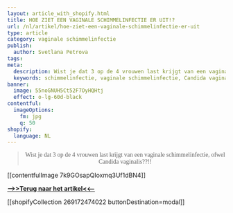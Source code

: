 ```yaml
---
layout: article_with_shopify.html
title: HOE ZIET EEN VAGINALE SCHIMMELINFECTIE ER UIT!?
url: /nl/artikel/hoe-ziet-een-vaginale-schimmelinfectie-er-uit
type: article
category: vaginale schimmelinfectie
publish:
  author: Svetlana Petrova
tags:
meta:
  description: Wist je dat 3 op de 4 vrouwen last krijgt van een vaginale schimmelinfectie?! Vrouwen hebben een verhoogd risico op infecties. Benieuwd hoe een vaginale schimmelinfectie eruit ziet?
  keywords: schimmelinfectie, vaginale schimmelinfectie, Candida vaginalis
banner:
  image: 55noGNUH5Ct52F7OyHQHtj
  effect: o-lg-60d-black
contentful:
  imageOptions:
    fm: jpg
    q: 50
shopify:
  language: NL
---
```


><p style="text-align: center; font-family:papyrus">Wist je dat 3 op de 4 vrouwen last krijgt van een vaginale schimmelinfectie, ofwel Candida vaginalis??!!</p>

[[contentfulImage 7k9GOsapQIoxmq3Uf1dBN4]]

[**-->>Terug naar het artikel<<--**](#https://insights.ivansherbs.com/nl/artikel/infecties/het-onzichtbare-leger-vaginale-schimmelinfectie#terug_en_lees_verder)

[[shopifyCollection 269172474022 buttonDestination=modal]]
